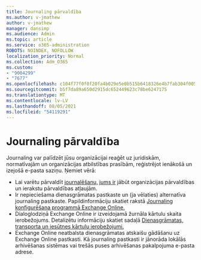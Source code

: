 ```yaml
---
title: Journaling pārvaldība
ms.author: v-jmathew
author: v-jmathew
manager: dansimp
ms.audience: Admin
ms.topic: article
ms.service: o365-administration
ROBOTS: NOINDEX, NOFOLLOW
localization_priority: Normal
ms.collection: Adm_O365
ms.custom:
- "9004299"
- "7677"
ms.openlocfilehash: c104f77f0f0f20fa4b029e5e0b515b6418326e4b7fab304f005fb67a18e2202a
ms.sourcegitcommit: b5f7da89a650d2915dc652449623c78be6247175
ms.translationtype: MT
ms.contentlocale: lv-LV
ms.lasthandoff: 08/05/2021
ms.locfileid: "54119291"
---
```

# <a name="manage-journaling"></a>Journaling pārvaldība

Journaling var palīdzēt jūsu organizācijai reaģēt uz juridiskām, normatīvajām un organizācijas atbilstības prasībām, reģistrējot ienākošā un izejošā e-pasta saziņu. Ņemiet vērā:

* Lai varētu pārvaldīt [journalēšanu,](https://go.microsoft.com/fwlink/?linkid=2115259) [jums ir](https://go.microsoft.com/fwlink/?linkid=2115469) jābūt organizācijas pārvaldības un ierakstu pārvaldības atļaujām.
* Ir nepieciešama dienasgrāmatas pastkaste un (ja vēlaties) alternatīva journaling pastkaste. Papildinformāciju skatiet rakstā [Journaling konfigurēšana programmā Exchange Online.](https://go.microsoft.com/fwlink/?linkid=2115260)
* Dialoglodziņā Exchange Online ir izveidojamā žurnāla kārtulu skaita ierobežojums. Detalizētu informāciju skatiet sadaļā [Dienasgrāmatas, transporta un iesūtnes kārtulu ierobežojumi.](https://go.microsoft.com/fwlink/?linkid=2115261)
* Exchange Online neatbalsta dienasgrāmatas atskaišu gādāšanu uz Exchange Online pastkasti. Kā journaling pastkasti ir jānorāda lokālās arhivēšanas sistēmas vai trešās puses arhivēšanas pakalpojuma e-pasta adrese.
